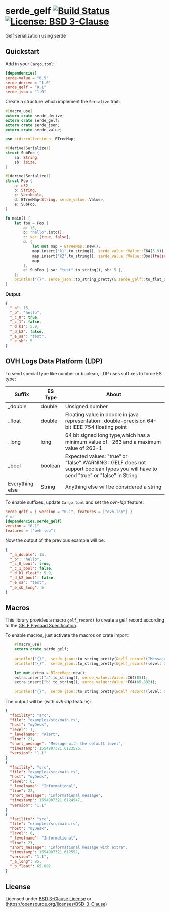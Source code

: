 # serde_gelf [![Build Status](https://travis-ci.org/cdumay/rust-serde_gelf.svg?branch=master)](https://travis-ci.org/cdumay/rust-serde_gelf) [![License: BSD 3-Clause](https://img.shields.io/badge/License-BSD3-green.svg)](./LICENSE)

Gelf serialization using serde

## Quickstart

Add in your `Cargo.toml`:
```toml
[dependencies]
serde-value = "0.5"
serde_derive = "1.0"
serde_gelf = "0.1"
serde_json = "1.0"
```

Create a structure which implement the `Serialize` trait: 
```rust
#[macro_use]
extern crate serde_derive;
extern crate serde_gelf;
extern crate serde_json;
extern crate serde_value;

use std::collections::BTreeMap;

#[derive(Serialize)]
struct SubFoo {
    sa: String,
    sb: isize,
}

#[derive(Serialize)]
struct Foo {
    a: u32,
    b: String,
    c: Vec<bool>,
    d: BTreeMap<String, serde_value::Value>,
    e: SubFoo,
}

fn main() {
    let foo = Foo {
        a: 15,
        b: "hello".into(),
        c: vec![true, false],
        d: {
            let mut map = BTreeMap::new();
            map.insert("k1".to_string(), serde_value::Value::F64(5.9));
            map.insert("k2".to_string(), serde_value::Value::Bool(false));
            map
        },
        e: SubFoo { sa: "test".to_string(), sb: 5 },
    };
    println!("{}", serde_json::to_string_pretty(& serde_gelf::to_flat_dict(&foo).unwrap()).unwrap());
}
```
**Output**:
```json
{
  "_a": 15,
  "_b": "hello",
  "_c_0": true,
  "_c_1": false,
  "_d_k1": 5.9,
  "_d_k2": false,
  "_e_sa": "test",
  "_e_sb": 5
}
```

## OVH Logs Data Platform (LDP)

To send special type like number or boolean, LDP uses suffixes to force ES type:

| Suffix            | ES Type  | About                                                                                                                              |
|-------------------|----------|------------------------------------------------------------------------------------------------------------------------------------|
| _double           | double   | Unsigned number                                                                                                                    |
| _float            | double   | Floating value in double in java representation : double-precision 64-bit IEEE 754 floating point                                  |
| _long             | long     | 64 bit signed long type,which has a minimum value of -263 and a maximum value of 263-1                                             |
| _bool             | boolean  | Expected values: "true" or "false".WARNING : GELF does not support boolean types you will have to send "true" or "false" in String |
| Everything else   | String   | Anything else will be considered a string                                                                                          |

To enable suffixes, update `Cargo.toml` and set the *ovh-ldp* feature:
```toml
serde_gelf = { version = "0.1", features = ["ovh-ldp"] }
# or
[dependencies.serde_gelf]
version = "0.1"
features = ["ovh-ldp"]
```
Now the output of the previous example will be:
```json
{
  "_a_double": 15,
  "_b": "hello",
  "_c_0_bool": true,
  "_c_1_bool": false,
  "_d_k1_float": 5.9,
  "_d_k2_bool": false,
  "_e_sa": "test",
  "_e_sb_long": 5
}
```

## Macros

This library provides a macro `gelf_record!` to create a gelf record according 
to the [GELF Payload Specification](http://docs.graylog.org/en/3.0/pages/gelf.html#gelf-payload-specification).

To enable macros, just activate the macros on crate import:

```rust
    #[macro_use]
    extern crate serde_gelf;
    
    println!("{}",  serde_json::to_string_pretty(&gelf_record!("Message with the default level")).unwrap());
    println!("{}",  serde_json::to_string_pretty(&gelf_record!(level: GelfLevel::Informational, "Informational message")).unwrap());
    
    let mut extra = BTreeMap::new();
    extra.insert("a".to_string(), serde_value::Value::I64(85));
    extra.insert("b".to_string(), serde_value::Value::F64(65.892));
    
    println!("{}",  serde_json::to_string_pretty(&gelf_record!(level: GelfLevel::Informational, extra: &extra, "Informational message with extra")).unwrap());
```
The output will be (with _ovh-ldp_ feature):
```json
{
  "facility": "src",
  "file": "examples/src/main.rs",
  "host": "myDesk",
  "level": 1,
  "_levelname": "Alert",
  "line": 21,
  "short_message": "Message with the default level",
  "timestamp": 1554907321.6123526,
  "version": "1.1"
}
{
  "facility": "src",
  "file": "examples/src/main.rs",
  "host": "myDesk",
  "level": 6,
  "_levelname": "Informational",
  "line": 22,
  "short_message": "Informational message",
  "timestamp": 1554907321.6124547,
  "version": "1.1"
}
{
  "facility": "src",
  "file": "examples/src/main.rs",
  "host": "myDesk",
  "level": 6,
  "_levelname": "Informational",
  "line": 23,
  "short_message": "Informational message with extra",
  "timestamp": 1554907321.612552,
  "version": "1.1",
  "_a_long": 85,
  "_b_float": 65.892
}
```

## License

Licensed under [BSD 3-Clause License](./LICENSE) or (https://opensource.org/licenses/BSD-3-Clause)